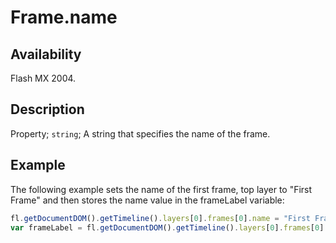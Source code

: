 # Frame.name

## Availability

Flash MX 2004.

## Description

Property; `string`; A string that specifies the name of the frame.

## Example

The following example sets the name of the first frame, top layer to "First Frame" and then stores the name value in the frameLabel variable:

```javascript
fl.getDocumentDOM().getTimeline().layers[0].frames[0].name = "First Frame";
var frameLabel = fl.getDocumentDOM().getTimeline().layers[0].frames[0].name;
```
